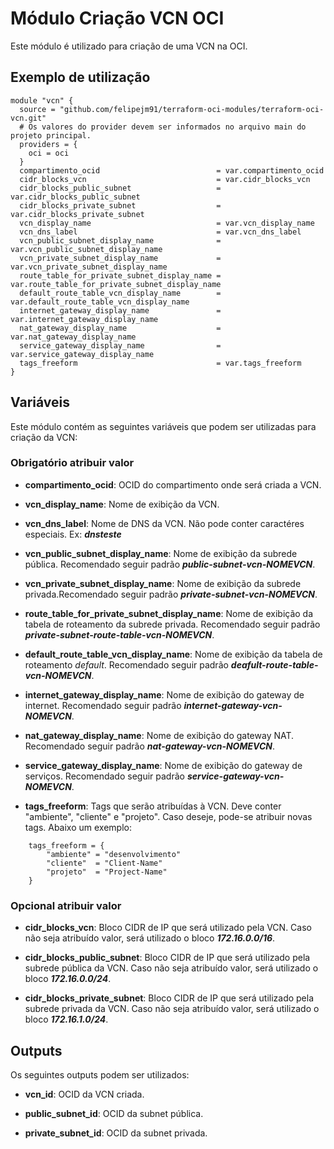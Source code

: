 # Módulo Criação VCN OCI

Este módulo é utilizado para criação de uma VCN na OCI.



## Exemplo de utilização
```
module "vcn" {
  source = "github.com/felipejm91/terraform-oci-modules/terraform-oci-vcn.git"
  # Os valores do provider devem ser informados no arquivo main do projeto principal.
  providers = {
    oci = oci
  }
  compartimento_ocid                          = var.compartimento_ocid
  cidr_blocks_vcn                             = var.cidr_blocks_vcn
  cidr_blocks_public_subnet                   = var.cidr_blocks_public_subnet
  cidr_blocks_private_subnet                  = var.cidr_blocks_private_subnet
  vcn_display_name                            = var.vcn_display_name
  vcn_dns_label                               = var.vcn_dns_label
  vcn_public_subnet_display_name              = var.vcn_public_subnet_display_name
  vcn_private_subnet_display_name             = var.vcn_private_subnet_display_name
  route_table_for_private_subnet_display_name = var.route_table_for_private_subnet_display_name
  default_route_table_vcn_display_name        = var.default_route_table_vcn_display_name
  internet_gateway_display_name               = var.internet_gateway_display_name
  nat_gateway_display_name                    = var.nat_gateway_display_name
  service_gateway_display_name                = var.service_gateway_display_name
  tags_freeform                               = var.tags_freeform
}
```



## Variáveis

Este módulo contém as seguintes variáveis que podem ser utilizadas para criação da VCN:


### Obrigatório atribuir valor



- **compartimento_ocid**: OCID do compartimento onde será criada a VCN.


- **vcn_display_name**: Nome de exibição da VCN.


- **vcn_dns_label**: Nome de DNS da VCN. Não pode conter caractéres especiais. Ex: ***dnsteste***


- **vcn_public_subnet_display_name**: Nome de exibição da subrede pública. Recomendado seguir padrão ***public-subnet-vcn-NOMEVCN***.


- **vcn_private_subnet_display_name**: Nome de exibição da subrede privada.Recomendado seguir padrão ***private-subnet-vcn-NOMEVCN***.


- **route_table_for_private_subnet_display_name**: Nome de exibição da tabela de roteamento da subrede privada. Recomendado seguir padrão ***private-subnet-route-table-vcn-NOMEVCN***.


- **default_route_table_vcn_display_name**: Nome de exibição da tabela de roteamento _default_. Recomendado seguir padrão ***deafult-route-table-vcn-NOMEVCN***.


- **internet_gateway_display_name**: Nome de exibição do gateway de internet. Recomendado seguir padrão ***internet-gateway-vcn-NOMEVCN***.


- **nat_gateway_display_name**: Nome de exibição do gateway NAT. Recomendado seguir padrão ***nat-gateway-vcn-NOMEVCN***.


- **service_gateway_display_name**: Nome de exibição do gateway de serviços. Recomendado seguir padrão ***service-gateway-vcn-NOMEVCN***.


- **tags_freeform**: Tags que serão atribuídas à VCN. Deve conter "ambiente", "cliente" e "projeto". Caso deseje, pode-se atribuir novas tags. Abaixo um exemplo:
```
    tags_freeform = {
        "ambiente" = "desenvolvimento"
        "cliente"  = "Client-Name"
        "projeto"  = "Project-Name"
    }
```
 

### Opcional atribuir valor



- **cidr_blocks_vcn**: Bloco CIDR de IP que será utilizado pela VCN. Caso não seja atribuído valor, será utilizado o bloco ***172.16.0.0/16***.


- **cidr_blocks_public_subnet**: Bloco CIDR de IP que será utilizado pela subrede pública da VCN. Caso não seja atribuído valor, será utilizado o bloco ***172.16.0.0/24***.


- **cidr_blocks_private_subnet**: Bloco CIDR de IP que será utilizado pela subrede privada da VCN. Caso não seja atribuído valor, será utilizado o bloco ***172.16.1.0/24***.



## Outputs

Os seguintes outputs podem ser utilizados:

- **vcn_id**: OCID da VCN criada.


- **public_subnet_id**: OCID da subnet pública.


- **private_subnet_id**: OCID da subnet privada.
